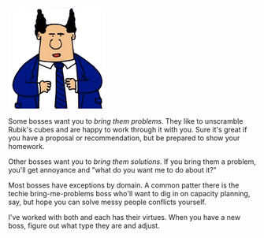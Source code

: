 <!--
.. title: Bring Me {Problem,Solution} Bosses
.. slug: problem-or-solution-boss
.. date: 2023-12-16 15:00
.. tags:
.. category: 
.. link: 
.. description: 
.. type: text
-->

<img class="alignright" title="Pointy-Haired-Boss" src="/f/Pointy-Haired_Boss.png" alt="Pointy Haired Boss">

Some bosses want you to *bring them problems*. They like to unscramble
Rubik's cubes and are happy to work through it with you. Sure it's great if you have a proposal or recommendation,
but be prepared to show your homework.

Other bosses want you to *bring them solutions*. If you
bring them a problem, you'll get annoyance and "what do you want
me to do about it?"

Most bosses have exceptions by domain. A common patter there is the
techie bring-me-problems boss who'll want to dig in on capacity
planning, say, but hope you can solve messy people conflicts yourself.

I've worked with both and each has their virtues. When you have a new
boss, figure out what type they are and adjust.
